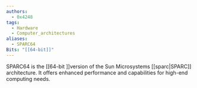 ```yaml
---
authors: 
  - 0x4248
tags:
  - Hardware
  - Computer_architectures
aliases:
  - SPARC64
Bits: "[[64-bit]]"
---
```

SPARC64 is the [[64-bit ]]version of the Sun Microsystems [[sparc|SPARC]] architecture. It offers enhanced performance and capabilities for high-end computing needs.